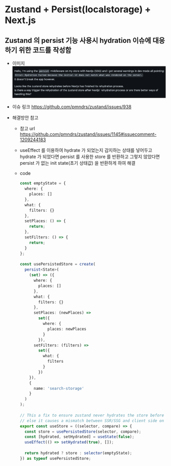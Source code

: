 # Zustand + Persist(localstorage) + Next.js

## Zustand 의 persist 기능 사용시 hydration 이슈에 대응하기 위한 코드를 작성함

- 이미지
  <img src='./readme/persist-issue.png' width='500'>
- 이슈 링크
  https://github.com/pmndrs/zustand/issues/938

- 해결방안 참고

  - 참고 url
    https://github.com/pmndrs/zustand/issues/1145#issuecomment-1209244183

  - useEffect 를 이용하여 hydrate 가 되었는지 감지하는 상태를 넣어두고 hydrate 가 되었다면 persist 를 사용한 store 를 반환하고 그렇지 않았다면 persist 가 없는 init state(초기 상태값) 을 반환하게 하여 해결

  - code

    ```typescript
    const emptyState = {
      where: {
        places: []
      },
      what: {
        filters: {}
      },
      setPlaces: () => {
        return;
      },
      setFilters: () => {
        return;
      }
    };

    const usePersistedStore = create(
      persist<State>(
        (set) => ({
          where: {
            places: []
          },
          what: {
            filters: {}
          },
          setPlaces: (newPlaces) =>
            set({
              where: {
                places: newPlaces
              }
            }),
          setFilters: (filters) =>
            set({
              what: {
                filters
              }
            })
        }),
        {
          name: 'search-storage'
        }
      )
    );

    // This a fix to ensure zustand never hydrates the store before React hydrates the page
    // else it causes a mismatch between SSR/SSG and client side on first draw which produces an error
    export const useStore = ((selector, compare) => {
      const store = usePersistedStore(selector, compare);
      const [hydrated, setHydrated] = useState(false);
      useEffect(() => setHydrated(true), []);

      return hydrated ? store : selector(emptyState);
    }) as typeof usePersistedStore;
    ```
